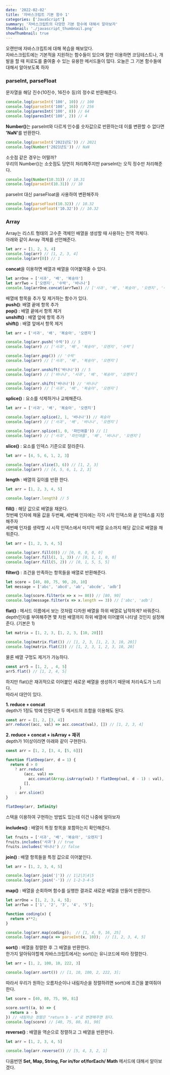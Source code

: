 ```yaml
---
date: '2022-02-02'
title: '자바스크립트 기본 함수 1'
categories: ['JavaScript']
summary: '자바스크립트의 다양한 기본 함수에 대해서 알아보자'
thumbnail: './javascript_thumbnail.png'
showThumbnail: true
---
```


오랜만에 자바스크립트에 대해 복습을 해보았다.  
자바스크립트에는 기본적을 지원하는 함수들이 있으며 잘만 이용하면 코딩테스트나, 개발을 할 때 피로도를 줄여줄 수 있는 유용한 메서드들이 많다.
오늘은 그 기본 함수들에 대해서 알아보도록 하자

### parseInt, parseFloat

문자열을 해당 진수(10진수, 16진수 등)의 정수로 반환해준다.

```javascript
console.log(parseInt('100', 10)) // 100
console.log(parseInt('100', 16)) // 256
console.log(paresInt('100', 8)) // 64
console.log(paresInt('100', 2)) // 4
```

<b>Number()</b>는 parseInt와 다르게 인수를 숫자값으로 반환하는데 이를 변환할 수 없다면 <b>'NaN'</b>를 반환한다.

```javascript
console.log(parseInt('2021년도')) // 2021
console.log(Number('2021년도')) // NaN
```

소숫점 같은 경우는 어떨까?  
우리의 Number()는 소숫점도 당연히 처리해주지만 parseInt는 오직 정수만 처리해준다.

```javascript
console.log(Number(10.31)) // 10.31
console.log(parseInt(10.31)) // 10
```

parseInt 대신 parseFloat을 사용하여 변환해주자

```javascript
console.log(parseFloat(10.32)) // 10.32
console.log(parseFloat('10.32')) // 10.32
```

### Array

Array는 리스트 형태의 고수준 객체인 배열을 생성할 때 사용하는 전역 객체다.  
아래와 같이 Array 객체를 선언해준다.

```javascript
let arr = [1, 2, 3, 4]
console.log(arr) // [1, 2, 3, 4]
console.log(arr[0]) // 1
```

<b>concat</b>을 이용하면 배열과 배열을 이어붙여줄 수 있다.

```javascript
let arrOne = ['사과', '배', '복숭아']
let arrTwo = ['오렌지', '수박', '바나나']
console.log(arrOne.concat(arrTwo)) // ['사과', '배', '복숭아', '오렌지', '수박', '바나나']
```

배열에 항목을 추가 및 제거하는 함수가 있다.  
**push()**: 배열 끝에 항목 추가  
**pop()** : 배열 끝에서 항목 제거  
**unshift()** : 배열 앞에 항목 추가  
**shift()** : 배열 앞에서 항목 제거

```javascript
let arr = ['사과', '배', '복숭아', '오렌지']

console.log(arr.push('수박')) // 5
console.log(arr) // ['사과', '배', '복숭아', '오렌지', '수박']

console.log(arr.pop()) // '수박'
console.log(arr) // ['사과', '배', '복숭아', '오렌지']

console.log(arr.unshift('바나나')) // 5
console.log(arr) // ['바나나', '사과', '배', '복숭아', '오렌지']

console.log(arr.shift('바나나')) // '바나나'
console.log(arr) // ['사과', '배', '복숭아', '오렌지']
```

**splice()** : 요소를 삭제하거나 교체해준다.

```javascript
let arr = ['사과', '배', '복숭아', '오렌지']

console.log(arr.splice(2, 1, '바나나')) // 복숭아
console.log(arr) // ['사과', '배', '바나나', '오렌지']

console.log(arr.splice(1, 0, '파인애플')) // []
console.log(arr) // ['사과', '파인애플', '배', '바나나', '오렌지']
```

**slice()** : 요소를 인덱스 기준으로 잘라준다.

```javascript
let arr = [4, 5, 6, 1, 2, 3]

console.log(arr.slice(3, 6)) // [1, 2, 3]
console.log(arr) // [4, 5, 6, 1, 2, 3]
```

**length** : 배열의 길이를 반환 한다.

```javascript
let arr = [1, 2, 3, 4, 5]

console.log(arr.length) // 5
```

**fill()** : 해당 값으로 배열을 채운다.  
첫번째 인자에 채울 값을 두번째, 세번째 인자에는 각각 시작 인덱스와 끝 인덱스를 지정해주자  
세번째 인자를 생략할 시 시작 인덱스에서 마지막 배열 요소까지 해당 값으로 배열을 채워준다.

```javascript
let arr = [1, 2, 3, 4, 5]

console.log(arr.fill(0)) // [0, 0, 0, 0, 0]
console.log(arr.fill(1, 1, 3)) // [0, 1, 1, 0, 0]
console.log(arr.fill(5, 2)) // [0, 1, 5, 5, 5]
```

**filter()** : 조건을 만족하는 항목들을 배열로 반환해준다.

```javascript
let score = [40, 80, 75, 90, 20, 10]
let message = ['abc', 'abcd', 'ab', 'abcde', 'adb']

console.log(score.filter(x => x >= 80)) // [80, 90]
console.log(message.filter(x => x.length == 3)) // ['abc', 'adb']
```

**flat()** : 메서드 이름에서 보는 것처럼 다차원 배열을 하위 배열로 납작하게? 바꿔준다.  
depth인자를 부여해주면 몇 차원 배열까지 하위 배열에 이어붙여 나타낼 것인지 설정해준다. (기본은 1)

```javascript
let matrix = [1, 2, 3, [1, 2, 3, [10, 20]]]

console.log(matrix.flat()) // [1, 2, 3, [1, 2, 3, 10, 20]]
console.log(matrix.flat(2)) // [1, 2, 3, 1, 2, 3, 10, 20]
```

물론 배열 구멍도 제거가 가능하다.

```javascript
const arr5 = [1, 2, , 4, 5]
arr5.flat() // [1, 2, 4, 5]
```

하지만 flat()은 재귀적으로 이어붙인 새로운 배열을 생성하기 때문에 처리속도가 느리다.  
따라서 대안이 있다.

**1. reduce + concat**  
depth가 1정도 밖에 안된다면 두 메서드의 조합을 이용해도 된다.

```javascript
const arr = [1, 2, [3, 4]]
arr.reduce((acc, val) => acc.concat(val), []) // [1, 2, 3, 4]
```

**2. reduce + concat + isArray + 재귀**  
depth가 1이상이라면 아래와 같이 구현한다.

```javascript
const arr = [1, 2, [3, 4, [5, 6]]]

function flatDeep(arr, d = 1) {
  return d > 0
    ? arr.reduce(
        (acc, val) =>
          acc.concat(Array.isArray(val) ? flatDeep(val, d - 1) : val),
        [],
      )
    : arr.slice()
}

flatDeep(arr, Infinity)
```

스택을 이용하여 구현하는 방법도 있는데 이건 나중에 알아보자

**includes()** : 배열이 특정 항목을 포함하는지 확인해준다.

```javascript
let fruits = ['사과', '배', '복숭아', '오렌지']
fruits.includes('사과') // true
fruits.includes('바나나') // false
```

**join()** : 배열 항목들을 특정 값으로 이어붙인다.

```javascript
let arr = [1, 2, 3, 4, 5]

console.log(arr.join('|')) // 1|2|3|4|5
console.log(arr.join('-')) // 1-2-3-4-5
```

**map()** : 배열을 순회하며 함수를 실행한 결과로 새로운 배열을 만들어 반환한다.

```javascript
let arrOne = [1, 2, 3, 4, 5];
let arrTwo = ['1', '2', '3', '4', '5'];

function coding(x) {
  return x**2;
}

console.log(arr.map(coding));  // [1, 4, 9, 16, 25]
console.log(arr.map(x => parseInt(x, 10));  // [1, 2, 3, 4, 5]
```

**sort()** : 배열을 정렬한 후 그 배열을 반환한다.  
한가지 알아둬야할께 자바스크립트에서는 sort()는 유니코드에 따라 정렬한다.

```javascript
let arr = [1, 2, 100, 10, 222, 3]

console.log(arr.sort()) // [1, 10, 100, 2, 222, 3];
```

따라서 우리가 원하는 오름차순이나 내림차순을 정렬하려면 sort()에 조건을 붙여줘야한다.

```javascript
let score = [40, 80, 75, 90, 81]

score.sort((a, b) => {
  return a - b
}) // 내림차순 정렬은 "return b - a"로 변경해주면 된다.
console.log(score) // [40, 75, 80, 81, 90]
```

**reverse()** : 배열을 역순으로 정렬하고 그 배열을 반환한다.

```javascript
let arr = [1, 2, 3, 4, 5]

console.log(arr.reverse()) // [5, 4, 3, 2, 1]
```

다음번엔 **Set, Map, String, For in/for of/forEach/ Math** 메서드에 대해서 알아보겠다.
